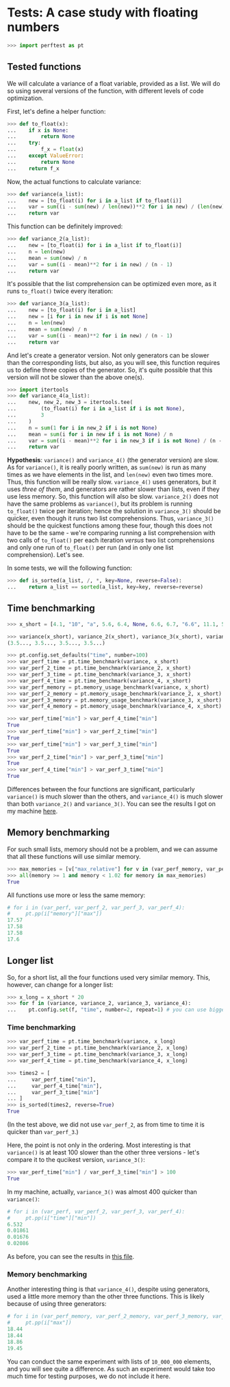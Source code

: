 # Tests: A case study with floating numbers

```python
>>> import perftest as pt

```

## Tested functions

We will calculate a variance of a float variable, provided as a list. We will do so using several versions of the function, with different levels of code optimization.

First, let's define a helper function:

```python
>>> def to_float(x):
...    if x is None:
...        return None
...    try:
...        f_x = float(x)
...    except ValueError:
...        return None
...    return f_x

```

Now, the actual functions to calculate variance:

```python
>>> def variance(a_list):
...    new = [to_float(i) for i in a_list if to_float(i)]
...    var = sum((i - sum(new) / len(new))**2 for i in new) / (len(new) - 1)
...    return var

```

This function can be definitely improved:

```python
>>> def variance_2(a_list):
...    new = [to_float(i) for i in a_list if to_float(i)]
...    n = len(new)
...    mean = sum(new) / n
...    var = sum((i - mean)**2 for i in new) / (n - 1)
...    return var

```

It's possible that the list comprehension can be optimized even more, as it runs `to_float()` twice every iteration:

```python
>>> def variance_3(a_list):
...    new = [to_float(i) for i in a_list]
...    new = [i for i in new if i is not None]
...    n = len(new)
...    mean = sum(new) / n
...    var = sum((i - mean)**2 for i in new) / (n - 1)
...    return var

```

And let's create a generator version. Not only generators can be slower than the corresponding lists, but also, as you will see, this function requires us to define three copies of the generator. So, it's quite possible that this version will not be slower than the above one(s).

```python
>>> import itertools
>>> def variance_4(a_list):
...    new, new_2, new_3 = itertools.tee(
...        (to_float(i) for i in a_list if i is not None),
...        3
...    )
...    n = sum(1 for i in new_2 if i is not None)
...    mean = sum(i for i in new if i is not None) / n
...    var = sum((i - mean)**2 for i in new_3 if i is not None) / (n - 1)
...    return var

```

**Hypothesis**: `variance()` and `variance_4()` (the generator version) are slow. As for `variance()`, it is really poorly written, as `sum(new)` is run as many times as we have elements in the list, and `len(new)` even two times more. Thus, this function will be really slow.  `variance_4()` uses generators, but it uses *three of them*, and generators are rather slower than lists, even if they use less memory. So, this function will also be slow. `variance_2()` does not have the same problems as `variance()`, but its problem is running `to_float()` twice per iteration; hence the solution in `variance_3()` should be quicker, even though it runs two list comprehensions. Thus, `variance_3()` should be the quickest functions among these four, though this does not have to be the same - we're comparing running a list comprehension with two calls of `to_float()` per each iteration *versus* two list comprehensions and only one run of `to_float()` per run (and in only one list comprehension). Let's see.

In some tests, we will the following function:

```python
>>> def is_sorted(a_list, /, *, key=None, reverse=False):
...    return a_list == sorted(a_list, key=key, reverse=reverse)

```

## Time benchmarking

```python
>>> x_short = [4.1, "10", "a", 5.6, 6.4, None, 6.6, 6.7, "6.6", 11.1, 5.6, "33,3", 7.1, "5.2", 10.2, 5.3, 7.4, 6.6, 6.5, 5.5, 10.1, 5.2, 7.2, None, None, None, "opal", ] * 100

>>> variance(x_short), variance_2(x_short), variance_3(x_short), variance_4(x_short) #doctest: +ELLIPSIS
(3.5..., 3.5..., 3.5..., 3.5...)

>>> pt.config.set_defaults("time", number=100)
>>> var_perf_time = pt.time_benchmark(variance, x_short)
>>> var_perf_2_time = pt.time_benchmark(variance_2, x_short)
>>> var_perf_3_time = pt.time_benchmark(variance_3, x_short)
>>> var_perf_4_time = pt.time_benchmark(variance_4, x_short)
>>> var_perf_memory = pt.memory_usage_benchmark(variance, x_short)
>>> var_perf_2_memory = pt.memory_usage_benchmark(variance_2, x_short)
>>> var_perf_3_memory = pt.memory_usage_benchmark(variance_3, x_short)
>>> var_perf_4_memory = pt.memory_usage_benchmark(variance_4, x_short)

>>> var_perf_time["min"] > var_perf_4_time["min"]
True
>>> var_perf_time["min"] > var_perf_2_time["min"]
True
>>> var_perf_time["min"] > var_perf_3_time["min"]
True
>>> var_perf_2_time["min"] > var_perf_3_time["min"]
True
>>> var_perf_4_time["min"] > var_perf_3_time["min"]
True

```

Differences between the four functions are significant, particularly `variance()` is much slower than the others, and `variance_4()` is much slower than both `variance_2()` and `variance_3()`. You can see the results I got on  my machine [here](results_of_floats.md).


## Memory benchmarking

For such small lists, memory should not be a problem, and we can assume that all these functions will use similar memory.

```python
>>> max_memories = [v["max_relative"] for v in (var_perf_memory, var_perf_2_memory, var_perf_3_memory, var_perf_4_memory)] 
>>> all(memory >= 1 and memory < 1.02 for memory in max_memories)
True

```

All functions use more or less the same memory:

```python
# for i in (var_perf, var_perf_2, var_perf_3, var_perf_4):
#     pt.pp(i["memory"]["max"])
17.57
17.58
17.58
17.6
```


## Longer list

So, for a short list, all the four functions used very similar memory. This, however, can change for a longer list:

```python
>>> x_long = x_short * 20
>>> for f in (variance, variance_2, variance_3, variance_4):
...    pt.config.set(f, "time", number=2, repeat=1) # you can use bigger values in your tests

```

### Time benchmarking

```python
>>> var_perf_time = pt.time_benchmark(variance, x_long)
>>> var_perf_2_time = pt.time_benchmark(variance_2, x_long)
>>> var_perf_3_time = pt.time_benchmark(variance_3, x_long)
>>> var_perf_4_time = pt.time_benchmark(variance_4, x_long)

>>> times2 = [
...     var_perf_time["min"],
...     var_perf_4_time["min"],
...     var_perf_3_time["min"]
... ]
>>> is_sorted(times2, reverse=True)
True

```

(In the test above, we did not use `var_perf_2`, as from time to time it is quicker than `var_perf_3`.)

Here, the point is not only in the ordering. Most interesting is that `variance()` is at least 100 slower than the other three versions - let's compare it to the qucikest version, `variance_3()`:

```python
>>> var_perf_time["min"] / var_perf_3_time["min"] > 100
True

```

In my machine, actually, `variance_3()` was almost 400 quicker than `variance()`:

```python
# for i in (var_perf, var_perf_2, var_perf_3, var_perf_4):
#     pt.pp(i["time"]["min"])
6.532
0.01861
0.01676
0.02086

```


As before, you can see the results in [this file](results_of_floats.md).


### Memory benchmarking

Another interesting thing is that `variance_4()`, despite using generators, used a little more memory than the other three functions. This is likely because of using three generators:

```python
# for i in (var_perf_memory, var_perf_2_memory, var_perf_3_memory, var_perf_4_memory):
#     pt.pp(i["max"])
18.44
18.44
18.86
19.45

```

You can conduct the same experiment with lists of `10_000_000` elements, and you will see quite a difference. As such an experiment would take too much time for testing purposes, we  do not include it here.
